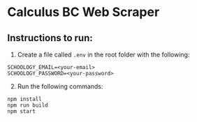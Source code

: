 # Calculus BC Web Scraper

## Instructions to run:

1. Create a file called `.env` in the root folder with the following:

```
SCHOOLOGY_EMAIL=<your-email>
SCHOOLOGY_PASSWORD=<your-password>
```

2. Run the following commands:

```
npm install
npm run build
npm start
```
